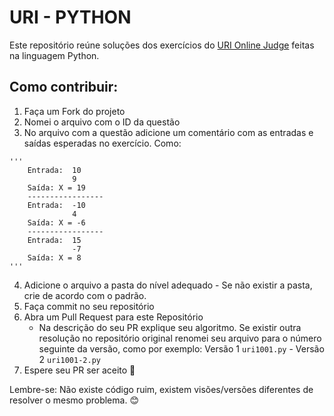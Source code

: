 # URI - PYTHON
Este repositório reúne soluções dos exercícios do [URI Online Judge](https://www.urionlinejudge.com.br/) feitas na linguagem Python.

## Como contribuir:
1. Faça um Fork do projeto
2. Nomei o arquivo com o ID da questão
3. No arquivo com a questão adicione um comentário com as entradas e saídas esperadas no exercício. Como:

```
'''
    Entrada:  10
              9
    Saída: X = 19
    -----------------
    Entrada:  -10
              4
    Saída: X = -6
    -----------------
    Entrada:  15
              -7
    Saída: X = 8
'''
```
4. Adicione o arquivo a pasta do nível adequado - Se não existir a pasta, crie de acordo com o padrão.
5. Faça commit no seu repositório
6. Abra um Pull Request para este Repositório
    - Na descrição do seu PR explique seu algoritmo. Se existir outra resolução no repositório original renomei seu arquivo para o número seguinte da versão, como por exemplo: Versão 1 `uri1001.py` - Versão 2 `uri1001-2.py`
7. Espere seu PR ser aceito :rocket:

Lembre-se: Não existe código ruim, existem visões/versões diferentes de resolver o mesmo problema. :blush:
